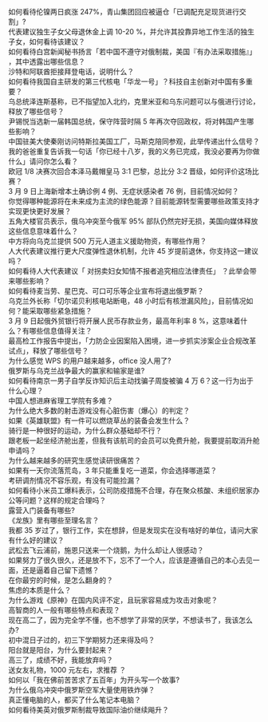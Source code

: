 如何看待伦镍两日疯涨 247%，青山集团回应被逼仓「已调配充足现货进行交割」?  
代表建议独生子女父母退休金上调 10-20 %，并允许其投靠异地工作生活的独生子女，如何看待该建议？  
如何看待白宫新闻秘书扬言「若中国不遵守对俄制裁，美国『有办法采取措施』」 ，其中透露出哪些信息？  
沙特和阿联酋拒接拜登电话，说明什么？  
如何看待我国自主研发的第三代核电「华龙一号」？科技自主创新对中国有多重要？  
乌总统泽连斯基称，已不指望加入北约，克里米亚和乌东问题可以与俄进行讨论，释放了哪些信号？  
尹锡悦当选新一届韩国总统，保守阵营时隔 5 年再次夺回政权，将对韩国产生哪些影响？  
中国驻美大使秦刚访问特斯拉美国工厂，马斯克陪同参观，此举传递出什么信号？  
我的爸爸重复告诉我一句话「你已经十八岁，我的义务已完成，我没必要再为你做什么」请问你怎么看？  
欧冠 1/8 决赛次回合本泽马戴帽皇马 3:1 巴黎，总比分 3:2 晋级，如何评价这场比赛？  
3 月 9 日上海新增本土确诊例 4 例、无症状感染者 76 例，目前情况如何？  
你觉得哪种能源将在未来成为主流的绿色能源？目前能源转型需要哪些政策支持才实现更快更好发展？  
五角大楼官员表示，俄乌冲突至今俄军 95% 部队仍然完好无损，美国向媒体释放这些信息意味着什么？  
中方将向乌克兰提供 500 万元人道主义援助物资，有哪些作用？  
人大代表建议推行更大尺度弹性退休机制，允许 45 岁提前退休，你支持这一建议吗？  
如何看待人大代表建议「 对拐卖妇女知情不报者追究相应法律责任」 ？此举会带来哪些影响？  
如何看待麦当劳、星巴克、可口可乐等企业宣布将退出俄罗斯？  
乌克兰外长称「切尔诺贝利核电站断电，48 小时后有核泄漏风险」，目前情况如何？能采取哪些紧急措施？  
3 月 9 日起俄外贸银行将开展人民币存款业务，最高年利率 8 %，这意味着什么？有哪些信息值得关注？  
最高检工作报告中提出，「力防企业因案陷入困境，进一步抓实涉案企业合规改革试点」，释放了哪些信号？  
为什么感觉 WPS 的用户越来越多，office 没人用了?  
俄罗斯与乌克兰战争最大的赢家和输家是谁?  
如何看待南京一男子自学反诈知识后主动找骗子周旋被骗 4 万 6？这一行为出于什么心理？  
中国人想进麻省理工学院有多难？  
为什么绝大多数的射击游戏没有心脏伤害（爆心）的判定？  
如果《英雄联盟》有一件可以燃烧草丛的装备会发生什么？  
骑行是一种很好的运动，为什么群众基础却不行？  
跟老板一起坐经济舱出差，但我有该航司的会员可以免费升舱，我要提前取消升舱申请吗？  
为什么越来越多的研究生感觉读研很痛苦？  
如果有一天你流落荒岛，3 年只能重复吃一道菜，你会选择哪道菜？  
考研调剂情况不容乐观，有没有可能捡漏？  
如何看待小米员工爆料表示，公司防疫措施不合理，存在聚众核酸、未组织居家办公等问题？这样的规定合理吗？  
露营入门装备有哪些?  
《龙族》里有哪些至理名言？  
我都 35 岁过了，银行工作，实在想辞，但是发现实在没有啥好的单位，请问大家有什么好的建议？  
武松去飞云浦前，施恩只送来一个烧鹅，为什么却让人很感动？  
如果努力了很久很久，还是放不下，忘不了一个人，应该是遵循自己的本心去见一面，还是逼着自己留下遗憾？  
在你最穷的时候，是怎么翻身的？  
焦虑的本质是什么？  
为什么游戏《原神》在国内风评不定，且玩家容易成为攻击对象呢？  
高智商的人一般有哪些特点和表现？  
现在高二了，因为完全学不懂，也不想学了非常的厌学，不想读书了，我该怎么办?  
初中混日子过的，初三下学期努力还来得及吗？  
阳台就是阳台，为什么要封起来？  
高三了，成绩不好，我能放弃吗？  
送女友礼物，1000 元左右，求推荐 ？  
如何以「我在佛前苦苦求了五百年」为开头写一个故事?  
为什么俄乌冲突中俄罗斯空军大量使用铁炸弹？  
真正懂电脑的人，都买了什么笔记本电脑？  
如何看待美英对俄罗斯制裁导致国际油价继续飚升？  
